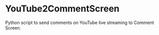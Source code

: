 # YouTube2CommentScreen
Python script to send comments on YouTube live streaming to Comment Screen.

